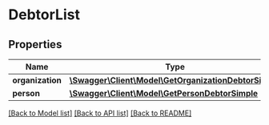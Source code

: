 # DebtorList

## Properties
Name | Type | Description | Notes
------------ | ------------- | ------------- | -------------
**organization** | [**\Swagger\Client\Model\GetOrganizationDebtorSimple**](GetOrganizationDebtorSimple.md) |  | [optional] 
**person** | [**\Swagger\Client\Model\GetPersonDebtorSimple**](GetPersonDebtorSimple.md) |  | [optional] 

[[Back to Model list]](../README.md#documentation-for-models) [[Back to API list]](../README.md#documentation-for-api-endpoints) [[Back to README]](../README.md)


